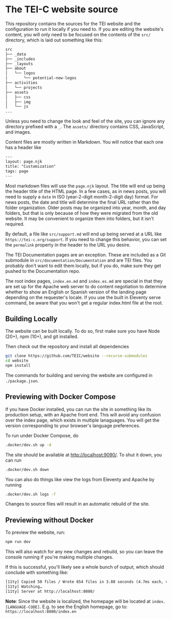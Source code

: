 # The TEI-C website source

This repository contains the sources for the TEI website and the configuration to run it locally if you need to. If you are editing the website's content, you will only need to be focused on the contents of the `src/` directory, which is laid out something like this:

```txt
src
├── _data
├── _includes
├── _layouts
├── about
│   └── logos
│       └── potential-new-logos
├── activities
│   └── projects
├── assets
│   ├── css
│   ├── img
│   └── js
...
```

Unless you need to change the look and feel of the site, you can ignore any directory prefixed with a `_`. The `assets/` directory contains CSS, JavaScript, and images.

Content files are mostly written in Markdown. You will notice that each one has a header like

```txt
---
layout: page.njk
title: "Customization"
tags: page
---
```

Most markdown files will use the `page.njk` layout. The title will end up being the header title of the HTML page. In a few cases, as in news posts, you will need to supply a `date` in ISO (year-2-digit month-2-digit day) format. For news posts, the date and title will determine the final URL rather than the folder organization. Older posts may be organized into year, month, and day folders, but that is only because of how they were migrated from the old website. It may be convenient to organize them into folders, but it isn't required.

By default, a file like `src/support.md` will end up being served at a URL like `https://tei-c.org/support`. If you need to change this behavior, you can set the `permalink` property in the header to the URL you desire.

The TEI Documentation pages are an exception. These are included as a Git submodule in `src/documentation/Documentation` and are TEI files. You probably don't want to edit them locally, but if you do, make sure they get pushed to the Documentation repo.

The root index pages, `index.en.md` and `index.es.md` are special in that they are set up for the Apache web server to do content negotiation to determine whether to show an English or Spanish version of the landing page depending on the requester's locale. If you use the built in Eleventy serve command, be aware that you won't get a regular index.html file at the root.

## Building Locally

The website can be built locally. To do so, first make sure you have Node (20+), npm (10+), and git installed. 

Then check out the repository and install all dependencies

```sh
git clone https://github.com/TEIC/website --recurse-submodules
cd website
npm install
```

The commands for building and serving the website are configured in `./package.json`.

## Previewing with Docker Compose

If you have Docker installed, you can run the site in something like its production setup, with an Apache front end. This will avoid any confusion over the index page, which exists in multiple lanaguages. You will get the version corresponding to your browser's language preferences.

To run under Docker Compose, do

```sh
.docker/dev.sh up -d
```

The site should be available at <http://localhost:9090/>. To shut it down, you can run

```sh
.docker/dev.sh down
```

You can also do things like view the logs from Eleventy and Apache by running

```sh
.docker/dev.sh logs -f
```

Changes to source files will result in an automatic rebuild of the site.

## Previewing without Docker

To preview the website, run:

```sh
npm run dev 
```

This will also watch for any new changes and rebuild, so you can leave the console running if you're making multiple changes. 

If this is successful, you'll likely see a whole bunch of output, which should conclude with something like:

```txt
[11ty] Copied 50 files / Wrote 654 files in 3.08 seconds (4.7ms each, v2.0.1)
[11ty] Watching…
[11ty] Server at http://localhost:8080/
```

**Note**: Since the website is localized, the homepage will be located at `index.[LANGUAGE-CODE]`. E.g. to see the English homepage, go to: `https://localhost:8080/index.en`






